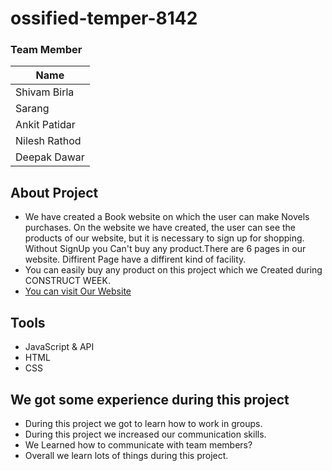 # ossified-temper-8142


### Team Member

| Name 
| --- 
| Shivam Birla
| Sarang
| Ankit Patidar 
| Nilesh Rathod
| Deepak Dawar
 

## About Project
- We have created a Book website on which the user can make Novels purchases. On the website we have created, the user can see the products of our website, but it is necessary to sign up for shopping. Without SignUp you Can't buy any product.There are 6 pages in our website. Diffirent Page have a diffirent kind of facility. 
- You can easily buy any product on this project which we Created during  CONSTRUCT WEEK.
- [You can visit Our Website](https://musical-chaja-ae96fd.netlify.app/)


## Tools
- JavaScript & API
- HTML
- CSS

## We got some experience during this project
- During this project we got to learn how to work in groups.
- During this project we increased our communication skills.
- We Learned how to communicate with team members?
- Overall we learn lots of things during this project.
